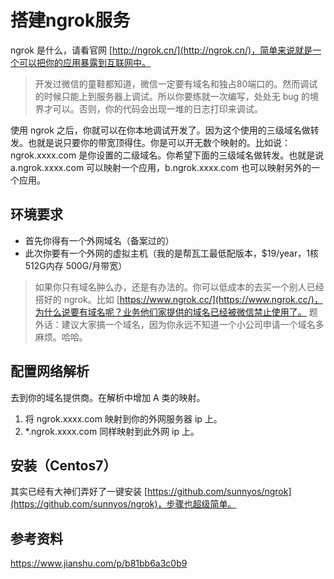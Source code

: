 # 搭建ngrok服务
ngrok 是什么，请看官网 [http://ngrok.cn/](http://ngrok.cn/)，简单来说就是一个可以把你的应用暴露到互联网中。
> 开发过微信的童鞋都知道，微信一定要有域名和独占80端口的。然而调试的时候只能上到服务器上调试。所以你要练就一次编写，处处无 bug 的境界才可以。否则，你的代码会出现一堆的日志打印来调试。

使用 ngrok 之后，你就可以在你本地调试开发了。因为这个使用的三级域名做转发。也就是说只要你的带宽顶得住。你是可以开无数个映射的。比如说：ngrok.xxxx.com 是你设置的二级域名。你希望下面的三级域名做转发。也就是说 a.ngrok.xxxx.com 可以映射一个应用，b.ngrok.xxxx.com 也可以映射另外的一个应用。

## 环境要求
* 首先你得有一个外网域名（备案过的）
* 此次你要有一个外网的虚拟主机（我的是帮瓦工最低配版本，$19/year，1核 512G内存 500G/月带宽）

> 如果你只有域名肿么办，还是有办法的。你可以低成本的去买一个别人已经搭好的 ngrok。比如 [https://www.ngrok.cc/](https://www.ngrok.cc/)，为什么说要有域名呢？业务他们家提供的域名已经被微信禁止使用了。
> 题外话：建议大家搞一个域名，因为你永远不知道一个小公司申请一个域名多麻烦。哈哈。

## 配置网络解析
去到你的域名提供商。在解析中增加 A 类的映射。

1. 将 ngrok.xxxx.com 映射到你的外网服务器 ip 上。
2. *.ngrok.xxxx.com 同样映射到此外网 ip 上。


## 安装（Centos7）
其实已经有大神们弄好了一键安装 [https://github.com/sunnyos/ngrok](https://github.com/sunnyos/ngrok)，步骤也超级简单。

## 参考资料
https://www.jianshu.com/p/b81bb6a3c0b9


